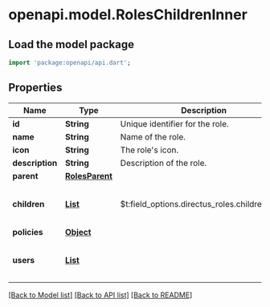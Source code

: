 # openapi.model.RolesChildrenInner

## Load the model package
```dart
import 'package:openapi/api.dart';
```

## Properties
Name | Type | Description | Notes
------------ | ------------- | ------------- | -------------
**id** | **String** | Unique identifier for the role. | [optional] 
**name** | **String** | Name of the role. | [optional] 
**icon** | **String** | The role's icon. | [optional] 
**description** | **String** | Description of the role. | [optional] 
**parent** | [**RolesParent**](RolesParent.md) |  | [optional] 
**children** | [**List<RolesChildrenInner>**](RolesChildrenInner.md) | $t:field_options.directus_roles.children_note | [optional] [default to const []]
**policies** | [**Object**](.md) |  | [optional] 
**users** | [**List<RolesUsersInner>**](RolesUsersInner.md) |  | [optional] [default to const []]

[[Back to Model list]](../README.md#documentation-for-models) [[Back to API list]](../README.md#documentation-for-api-endpoints) [[Back to README]](../README.md)


